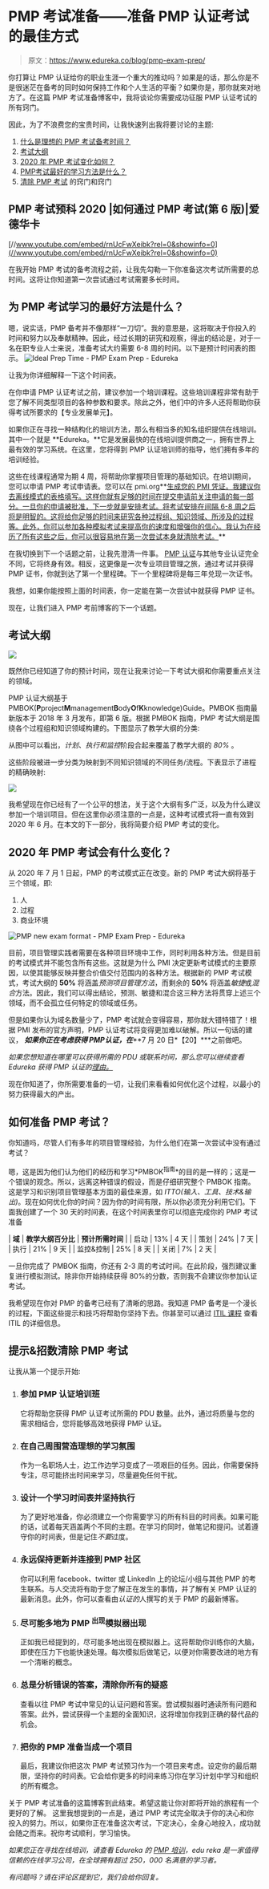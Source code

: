 # PMP 考试准备——准备 PMP 认证考试的最佳方式

> 原文：<https://www.edureka.co/blog/pmp-exam-prep/>

你打算让 PMP 认证给你的职业生涯一个重大的推动吗？如果是的话，那么你是不是很迷茫在备考的同时如何保持工作和个人生活的平衡？如果你是，那你就来对地方了。在这篇 PMP 考试准备博客中，我将谈论你需要成功征服 PMP 认证考试的所有窍门。

因此，为了不浪费您的宝贵时间，让我快速列出我将要讨论的主题:

1.  [什么是理想的 PMP 考试备考时间？](#idealpreptime)
2.  [考试大纲](#syllabus)
3.  [2020 年 PMP 考试变化如何？](#pmpexamchange2020)
4.  [PMP](#howtoprep)[](#idealpreptime)[考试最好的学习方法是什么？](#howtoprep)
5.  [清除 PMP 考试](#tips&tricks) 的窍门和窍门

## **PMP 考试预科 2020 |如何通过 PMP 考试(第 6 版)|爱德华卡**

[//www.youtube.com/embed/rnUcFwXeibk?rel=0&showinfo=0](//www.youtube.com/embed/rnUcFwXeibk?rel=0&showinfo=0)

在我开始 PMP 考试的备考流程之前，让我先勾勒一下你准备这次考试所需要的总时间。这将让你知道第一次尝试通过考试需要多长时间。

## 为 PMP 考试学习的最好方法是什么？

嗯，说实话，PMP 备考并不像那样“一刀切”。我的意思是，这将取决于你投入的时间和努力以及奉献精神。因此，经过长期的研究和观察，得出的结论是，对于一名在职专业人士来说，准备考试大约需要 6-8 周的时间。以下是预计时间表的图示。 ![Ideal Prep Time - PMP Exam Prep - Edureka](img/103573d6d4ec6d60f4606cda224ca62f.png)

让我为你详细解释一下这个时间表。

在你申请 PMP 认证考试之前，建议参加一个培训课程。这些培训课程非常有助于您了解不同类型项目的各种参数和要求。除此之外，他们中的许多人还将帮助你获得考试所要求的【专业发展单元】。

如果你正在寻找一种结构化的培训方法，那么有相当多的知名组织提供在线培训。其中一个就是 **Edureka。**它是发展最快的在线培训提供商之一，拥有世界上最有效的学习系统。在这里，您将得到 PMP 认证培训师的指导，他们拥有多年的培训经验。

这些在线课程通常为期 4 周，将帮助你掌握项目管理的基础知识。在培训期间，您可以申请 PMP 考试申请表。您可以在 pmi.org**[生成您的 PMI 凭证。我建议你去离线模式的表格填写。这样你就有足够的时间在提交申请前关注申请的每一部分。一旦你的申请被批准，下一步就是安排考试。将考试安排在间隔 6-8 周之后将是明智的。这将给你足够的时间来研究各种过程组、知识领域、所涉及的过程等。此外，你可以参加各种模拟考试来提高你的速度和增强你的信心。我认为在经历了所有这些之后，你可以很容易地在第一次尝试本身就清除考试。](https://www.pmi.org/)**

在我切换到下一个话题之前，让我先澄清一件事。 [PMP 认证](https://www.edureka.co/pmp-certification-exam-training)与其他专业认证完全不同，它将终身有效。相反，这更像是一次专业项目管理之旅，通过考试并获得 PMP 证书，你就到达了第一个里程碑。下一个里程碑将是每三年兑现一次证书。

我想，如果你能按照上面的时间表，你一定能在第一次尝试中就获得 PMP 证书。

现在，让我们进入 PMP 考前博客的下一个话题。

## **考试大纲**

![](img/ce286629f04949a2ee6dd3bca9e7230b.png)

既然你已经知道了你的预计时间，现在让我来讨论一下考试大纲和你需要重点关注的领域。

PMP 认证大纲基于 PMBOK(**P**project**M**management**B**ody**O**f**K**knowledge)Guide。PMBOK 指南最新版本于 2018 年 3 月发布，即第 6 版。根据 PMBOK 指南，PMP 考试大纲是围绕各个过程组和知识领域构建的。下图显示了教学大纲的分类:

从图中可以看出，*计划、执行和监控*阶段合起来覆盖了教学大纲的 *80%* 。

这些阶段被进一步分类为映射到不同知识领域的不同任务/流程。下表显示了进程的精确映射:

![](img/2612a74c59ef52fe6597944b6c8f3be5.png)

我希望现在你已经有了一个公平的想法，关于这个大纲有多广泛，以及为什么建议参加一个培训项目。但在这里你必须注意的一点是，这种考试模式将一直有效到 2020 年 6 月。在本文的下一部分，我将简要介绍 PMP 考试的变化。

## 2020 年 PMP 考试会有什么变化？

从 2020 年 7 月 1 日起，PMP 的考试模式正在改变。新的 PMP 考试大纲将基于三个领域，即:

1.  人
2.  过程
3.  商业环境

![PMP new exam format - PMP Exam Prep - Edureka](img/40c1b290e357f161b5010d3d7fde1db0.png)

目前，项目管理实践者需要在各种项目环境中工作，同时利用各种方法。但是目前的考试模式并不能包含所有这些。这就是为什么 PMI 决定更新考试模式的主要原因，以使其能够反映并整合价值交付范围内的各种方法。根据新的 PMP 考试模式，考试大纲的 **50%** 将涵盖*预测项目管理方法*，而剩余的 **50%** 将涵盖*敏捷*或*混合*方法。因此，我们可以得出结论，预测、敏捷和混合这三种方法将贯穿上述三个领域，而不会孤立任何特定的领域或任务。

但是如果你认为域名数量少了，PMP 考试就会变得容易，那你就大错特错了！根据 PMI 发布的官方声明，PMP 认证考试将变得更加难以破解。所以一句话的建议， ***如果你正在考虑获得 PMP******认证，在*****7 月 20 日*【20】***之前做吧。

*如果您想知道在哪里可以获得所需的 PDU 或联系时间，那么您可以继续查看 Edureka 获得 PMP 认证的[理由。](https://edureka.co/blog/top-10-reasons-to-get-pmp-certified)*

现在你知道了，你所需要准备的一切，让我们来看看如何优化这个过程，以最小的努力获得最大的产出。

## **如何准备 PMP 考试？**

你知道吗，尽管人们有多年的项目管理经验，为什么他们在第一次尝试中没有通过考试？

嗯，这是因为他们认为他们的经历和学习*PMBOK<sup>指南</sup>*的目的是一样的；这是一个错误的观念。所以，远离这种错误的假设，而是仔细研究整个 PMBOK 指南。这是学习和识别项目管理基本方面的最佳来源，如 *ITTO(输入、工具、技术&输出)*。现在如何优化你的时间？因为你的时间有限，所以你必须充分利用它们。下面我创建了一个 30 天的时间表，在这个时间表里你可以彻底完成你的 PMP 考试准备

| **域** | **教学大纲百分比** | **预计所需时间** |
| 启动 | 13% | 4 天 |
| 策划 | 24% | 7 天 |
| 执行 | 21% | 9 天 |
| 监控&控制 | 25% | 8 天 |
| 关闭 | 7% | 2 天 |

一旦你完成了 PMBOK 指南，你还有 2-3 周的考试时间。在此阶段，强烈建议重复进行模拟测试。除非你开始持续获得 80%的分数，否则我不会建议你参加认证考试。

我希望现在你对 PMP 的备考已经有了清晰的思路。我知道 PMP 备考是一个漫长的过程，下面这些提示和技巧将帮助你坚持下去。你甚至可以通过 [ITIL 课程](https://www.edureka.co/itil4-foundation-certification-training) 查看 ITIL 的详细信息。

## **提示&招数清除 PMP 考试**

让我从第一个提示开始:

1.  ### **参加 PMP 认证培训班**

    它将帮助您获得 PMP 认证考试所需的 PDU 数量。此外，通过将质量与您的需求相结合，您将能够高效地获得 PMP 认证。

2.  ### **在自己周围营造理想的学习氛围**

    作为一名职场人士，边工作边学习变成了一项艰巨的任务。因此，你需要保持专注，尽可能挤出时间来学习，尽量避免任何干扰。

3.  ### **设计一个学习时间表并坚持执行**

    为了更好地准备，你必须建立一个你需要学习的所有科目的时间表。如果可能的话，试着每天涵盖两个不同的主题。在学习的同时，做笔记和提问。试着遵守你的时间表，但是记住*不要*过度。

4.  ### **永远保持更新并连接到 PMP 社区**

    你可以利用 facebook、twitter 或 LinkedIn 上的论坛/小组与其他 PMP 的考生联系。与人交流将有助于您了解正在发生的事情，并了解有关 PMP 认证的最新消息。此外，你可以查看由*认证的*人撰写的关于 PMP 的最新博客。

5.  ### **尽可能多地为 PMP <sup>出现</sup>模拟器**出现

    正如我已经提到的，尽可能多地出现在模拟器上。这将帮助你训练你的大脑，即使在压力下也能快速处理。每次模拟后做笔记，以便对你需要改进的地方有一个清晰的概念。

6.  ### **总是分析错误的答案，清除你所有的疑惑**

    查看以往 PMP 考试中常见的认证问题和答案。尝试模拟器时通读所有问题和答案。此外，尝试获得一个主题的全面知识，这将增加你找到正确的替代品的机会。

7.  ### **把你的 PMP 准备当成一个项目**

    最后，我建议你把这次 PMP 考试预习作为一个项目来考虑。设定你的最后期限，坚持你的时间表。它会给你更多的时间来练习你在学习计划中学习和组织的所有概念。

关于 PMP 考试准备的这篇博客到此结束。希望这能让你对即将开始的旅程有一个更好的了解。 这里我想提到的一点是，通过 PMP 考试完全取决于你的决心和你投入的努力。所以，如果你正在准备这次考试，下定决心，全身心地投入，成功就会随之而来。祝你考试顺利，学习愉快。

*如果您正在寻找在线培训，请查看 Edureka 的 [PMP 培训](https://www.edureka.co/pmp-certification-exam-training-india)，edu reka 是一家值得信赖的在线学习公司，在全球拥有超过 250，000 名满意的学习者。*

*有问题吗？请在评论区提到它，我们会给你回复。*
